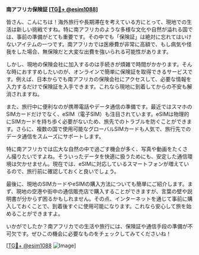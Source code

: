 **南アフリカ保険証 [[TG💪+ @esim1088](https://t.me/s/esim1088)]**

皆さん、こんにちは！海外旅行や長期滞在を考えている方にとって、現地での生活は新しい挑戦ですね。特に南アフリカのような多様な文化や自然が溢れる国では、事前の準備がとても重要です。その中でも「保険証」は絶対に忘れてはいけないアイテムの一つです。南アフリカでは医療費が非常に高額で、もし病気や怪我をした場合、無保険だと大変な出費を強いられる可能性があります。

しかし、現地の保険会社に加入するのは手続きが煩雑で時間がかかります。そんな時におすすめしたいのが、オンラインで簡単に保険証を取得できるサービスです。例えば、日本からでも南アフリカの保険会社にアクセスして、必要な情報を入力するだけで保険証を入手できます。これなら現地に到着してからの不安も解消されますね。

また、旅行中に便利なのが携帯電話やデータ通信の準備です。最近ではスマホのSIMカードだけでなく、eSIM（電子SIM）も注目されています。eSIMは物理的にSIMカードを持ち歩く必要がないため、旅先でのトラブルを防ぐことができます。さらに、複数の国で使用可能なグローバルSIMカードも人気で、旅行先でのデータ通信をスムーズにサポートします。

特に南アフリカでは広大な自然の中で過ごす機会が多く、写真や動画をたくさん撮りたいですよね。そういったデータを快適に扱うためにも、安定した通信環境は欠かせません。現在では、eSIMに対応しているスマートフォンが増えているので、旅行前に確認しておくと良いでしょう。

最後に、現地のSIMカードやeSIMの購入方法についても簡単にご紹介します。まず、現地の空港や街中の通信販売店で購入することができますが、言葉の壁や説明書が分からず困るかもしれません。その点、インターネットを通じて事前に購入しておくことで、到着後すぐに使用可能になります。これなら安心して旅を始めることができますよ。

いかがでしたか？南アフリカでの生活や旅行には、保険証や通信手段の準備が不可欠です。ぜひこの機会に必要なものをチェックしてみてくださいね！

[[TG💪+ @esim1088](https://t.me/s/esim1088) ![Image](https://i.postimg.cc/Y0z9fWf4/image.png)]